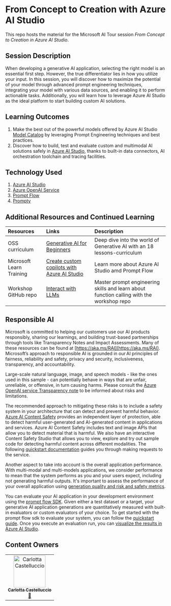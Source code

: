 # From Concept to Creation with Azure AI Studio

This repo hosts the material for the Microsoft AI Tour session *From Concept to Creation in Azure AI Studio*.

## Session Description

When developing a generative AI application, selecting the right model is an essential first step. However, the true differentiator lies in how you utilize your input. In this session, you will discover how to maximize the potential of your model through advanced prompt engineering techniques, integrating your model with various data sources, and enabling it to perform actionable tasks. Additionally, you will learn how to leverage Azure AI Studio as the ideal platform to start building custom AI solutions.

## Learning Outcomes

1. Make the best out of the powerful models offered by Azure AI Studio [Model Catalog](https://learn.microsoft.com/azure/ai-studio/how-to/model-catalog-overview?WT.mc_id=academic-145965-cacaste) by leveraging Prompt Engineering techniques and best practices. 
2. Discover how to build, test and evaluate custom and multimodal AI solutions safely in [Azure AI Studio](https://azure.microsoft.com/products/ai-studio/?WT.mc_id=academic-145965-cacaste), thanks to built-in data connectors, AI orchestration toolchain and tracing facilities.

## Technology Used

1. [Azure AI Studio](https://learn.microsoft.com/azure/ai-studio/?WT.mc_id=academic-145965-cacaste)
2. [Azure OpenAI Service](https://learn.microsoft.com/azure/ai-services/openai/overview?WT.mc_id=academic-145965-cacaste)
3. [Prompt Flow](https://learn.microsoft.com/azure/ai-studio/how-to/prompt-flow?WT.mc_id=academic-145965-cacaste)
4. [Prompty](https://prompty.ai/)

## Additional Resources and Continued Learning

| Resources          | Links                             | Description        |
|:-------------------|:----------------------------------|:-------------------|
| OSS curriculum| [Generative AI for Beginners](https://aka.ms/genai-beginners?WT.mc_id=academic-145965-cacaste) | Deep dive into the world of Generative AI with an 18 lessons-curriculum |
| Microsoft Learn Training | [Create custom copilots with Azure AI Studio](https://learn.microsoft.com/training/paths/create-custom-copilots-ai-studio/?WT.mc_id=academic-145965-cacaste) | Learn more about Azure AI Studio amd Prompt Flow |
| Workshop GitHub repo | [Interact with LLMs](https://github.com/microsoft/Workshop-Interact-with-LLMs/tree/main) | Master prompt engineering skills and learn about function calling with the workshop repo |

## Responsible AI 

Microsoft is committed to helping our customers use our AI products responsibly, sharing our learnings, and building trust-based partnerships through tools like Transparency Notes and Impact Assessments. Many of these resources can be found at [https://aka.ms/RAI](https://aka.ms/RAI).
Microsoft’s approach to responsible AI is grounded in our AI principles of fairness, reliability and safety, privacy and security, inclusiveness, transparency, and accountability.

Large-scale natural language, image, and speech models - like the ones used in this sample - can potentially behave in ways that are unfair, unreliable, or offensive, in turn causing harms. Please consult the [Azure OpenAI service Transparency note](https://learn.microsoft.com/legal/cognitive-services/openai/transparency-note?tabs=text) to be informed about risks and limitations.

The recommended approach to mitigating these risks is to include a safety system in your architecture that can detect and prevent harmful behavior. [Azure AI Content Safety](https://learn.microsoft.com/azure/ai-services/content-safety/overview) provides an independent layer of protection, able to detect harmful user-generated and AI-generated content in applications and services. Azure AI Content Safety includes text and image APIs that allow you to detect material that is harmful. We also have an interactive Content Safety Studio that allows you to view, explore and try out sample code for detecting harmful content across different modalities. The following [quickstart documentation](https://learn.microsoft.com/azure/ai-services/content-safety/quickstart-text?tabs=visual-studio%2Clinux&pivots=programming-language-rest) guides you through making requests to the service.

Another aspect to take into account is the overall application performance. With multi-modal and multi-models applications, we consider performance to mean that the system performs as you and your users expect, including not generating harmful outputs. It's important to assess the performance of your overall application using [generation quality and risk and safety metrics](https://learn.microsoft.com/azure/ai-studio/concepts/evaluation-metrics-built-in).

You can evaluate your AI application in your development environment using the [prompt flow SDK](https://microsoft.github.io/promptflow/index.html). Given either a test dataset or a target, your generative AI application generations are quantitatively measured with built-in evaluators or custom evaluators of your choice. To get started with the prompt flow sdk to evaluate your system, you can follow the [quickstart guide](https://learn.microsoft.com/azure/ai-studio/how-to/develop/flow-evaluate-sdk). Once you execute an evaluation run, you can [visualize the results in Azure AI Studio](https://learn.microsoft.com/azure/ai-studio/how-to/evaluate-flow-results). 

## Content Owners

<!-- ALL-CONTRIBUTORS-LIST:START - Do not remove or modify this section -->

<table>
<tr>
    <td align="center"><a href="https://github.com/carlotta94c">
        <img src="https://github.com/carlotta94c.png" width="100px;" alt="Carlotta Castelluccio
"/><br />
        <sub><b>Carlotta Castelluccio
</b></sub></a><br />
            <a href="https://github.com/carlotta94c" title="talk">📢</a> 
    </td>
</tr></table>

<!-- ALL-CONTRIBUTORS-LIST:END -->

